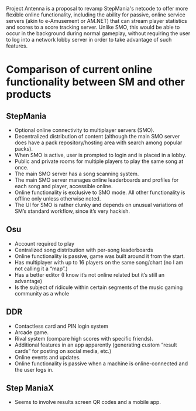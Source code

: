 Project Antenna is a proposal to revamp StepMania's netcode to offer more flexible online functionality, including the ability for passive, online service servers (akin to e-Amusement or AM.NET) that can stream player statistics and scores to a score tracking server. Unlike SMO, this would be able to occur in the background during normal gameplay, without requiring the user to log into a network lobby server in order to take advantage of such features.

# Comparison of current online functionality between SM and other products

## StepMania
 * Optional online connectivity to multiplayer servers (SMO).
 * Decentralized distribution of content (although the main SMO server does have a pack repository/hosting area with search among popular packs).
 * When SMO is active, user is prompted to login and is placed in a lobby.
 * Public and private rooms for multiple players to play the same song at once.
 * The main SMO server has a song scanning system.
 * The main SMO server manages online leaderboards and profiles for each song and player, accessible online.
 * Online functionality is exclusive to SMO mode. All other functionality is offline only unless otherwise noted.
 * The UI for SMO is rather clunky and depends on unusual variations of SM’s standard workflow, since it’s very hackish.

## Osu
 * Account required to play
 * Centralized song distribution with per-song leaderboards
 * Online functionality is passive, game was built around it from the start.
 * Has multiplayer with up to 16 players on the same song/chart (no I am not calling it a “map”.)
 * Has a better editor (I know it’s not online related but it’s still an advantage)
 * Is the subject of ridicule within certain segments of the music gaming community as a whole

## DDR 
 * Contactless card and PIN login system
 * Arcade game.
 * Rival system (compare high scores with specific friends).
 * Additional features in an app apparently (generating custom “result cards” for posting on social media, etc.)
 * Online events and updates.
 * Online functionality is passive when a machine is online-connected and the user logs in.

## Step ManiaX
 * Seems to involve results screen QR codes and a mobile app.